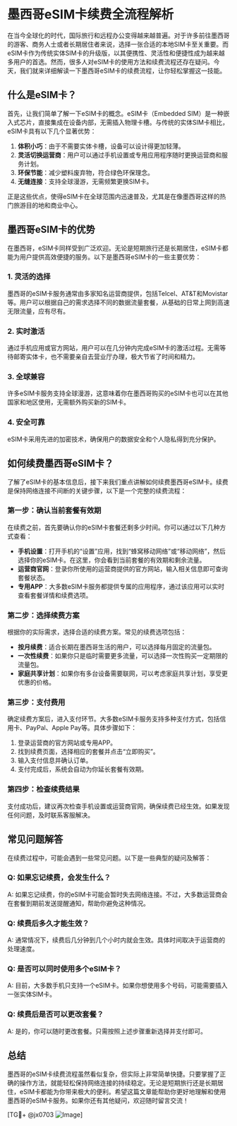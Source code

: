 # 墨西哥eSIM卡续费全流程解析

在当今全球化的时代，国际旅行和远程办公变得越来越普遍。对于许多前往墨西哥的游客、商务人士或者长期居住者来说，选择一张合适的本地SIM卡至关重要。而eSIM卡作为传统实体SIM卡的升级版，以其便携性、灵活性和便捷性成为越来越多用户的首选。然而，很多人对eSIM卡的使用方法和续费流程还存在疑问。今天，我们就来详细解读一下墨西哥eSIM卡的续费流程，让你轻松掌握这一技能。

## 什么是eSIM卡？

首先，让我们简单了解一下eSIM卡的概念。eSIM卡（Embedded SIM）是一种嵌入式芯片，直接集成在设备内部，无需插入物理卡槽。与传统的实体SIM卡相比，eSIM卡具有以下几个显著优势：

1. **体积小巧**：由于不需要实体卡槽，设备可以设计得更加轻薄。
2. **灵活切换运营商**：用户可以通过手机设置或专用应用程序随时更换运营商和服务计划。
3. **环保节能**：减少塑料废弃物，符合绿色环保理念。
4. **无缝连接**：支持全球漫游，无需频繁更换SIM卡。

正是这些优点，使得eSIM卡在全球范围内迅速普及，尤其是在像墨西哥这样的热门旅游目的地和商业中心。

## 墨西哥eSIM卡的优势

在墨西哥，eSIM卡同样受到广泛欢迎。无论是短期旅行还是长期居住，eSIM卡都能为用户提供高效便捷的服务。以下是墨西哥eSIM卡的一些主要优势：

### 1. 灵活的选择
墨西哥的eSIM卡服务通常由多家知名运营商提供，包括Telcel、AT&T和Movistar等。用户可以根据自己的需求选择不同的数据流量套餐，从基础的日常上网到高速无限流量，应有尽有。

### 2. 实时激活
通过手机应用或官方网站，用户可以在几分钟内完成eSIM卡的激活过程。无需等待邮寄实体卡，也不需要亲自去营业厅办理，极大节省了时间和精力。

### 3. 全球兼容
许多eSIM卡服务支持全球漫游，这意味着你在墨西哥购买的eSIM卡也可以在其他国家和地区使用，无需额外购买新的SIM卡。

### 4. 安全可靠
eSIM卡采用先进的加密技术，确保用户的数据安全和个人隐私得到充分保护。

## 如何续费墨西哥eSIM卡？

了解了eSIM卡的基本信息后，接下来我们重点讲解如何续费墨西哥eSIM卡。续费是保持网络连接不间断的关键步骤，以下是一个完整的续费流程：

### 第一步：确认当前套餐有效期
在续费之前，首先要确认你的eSIM卡套餐还剩多少时间。你可以通过以下几种方式查看：

- **手机设置**：打开手机的“设置”应用，找到“蜂窝移动网络”或“移动网络”，然后选择你的eSIM卡。在这里，你会看到当前套餐的有效期和剩余流量。
- **运营商官网**：登录你所使用的运营商提供的官方网站，输入相关信息即可查询套餐状态。
- **专用APP**：大多数eSIM卡服务都提供专属的应用程序，通过该应用可以实时查看套餐详情和续费选项。

### 第二步：选择续费方案
根据你的实际需求，选择合适的续费方案。常见的续费选项包括：

- **按月续费**：适合长期在墨西哥生活的用户，可以选择每月固定的流量包。
- **一次性续费**：如果你只是临时需要更多流量，可以选择一次性购买一定期限的流量包。
- **家庭共享计划**：如果你有多台设备需要联网，可以考虑家庭共享计划，享受更优惠的价格。

### 第三步：支付费用
确定续费方案后，进入支付环节。大多数eSIM卡服务支持多种支付方式，包括信用卡、PayPal、Apple Pay等。具体步骤如下：

1. 登录运营商的官方网站或专用APP。
2. 找到续费页面，选择相应的套餐并点击“立即购买”。
3. 输入支付信息并确认订单。
4. 支付完成后，系统会自动为你延长套餐有效期。

### 第四步：检查续费结果
支付成功后，建议再次检查手机设置或运营商官网，确保续费已经生效。如果发现任何问题，及时联系客服解决。

## 常见问题解答

在续费过程中，可能会遇到一些常见问题。以下是一些典型的疑问及解答：

### Q: 如果忘记续费，会发生什么？
A: 如果忘记续费，你的eSIM卡可能会暂时失去网络连接。不过，大多数运营商会在套餐到期前发送提醒通知，帮助你避免这种情况。

### Q: 续费后多久才能生效？
A: 通常情况下，续费后几分钟到几个小时内就会生效。具体时间取决于运营商的处理速度。

### Q: 是否可以同时使用多个eSIM卡？
A: 目前，大多数手机只支持一个eSIM卡。如果你想使用多个号码，可能需要插入一张实体SIM卡。

### Q: 续费后是否可以更改套餐？
A: 是的，你可以随时更改套餐。只需按照上述步骤重新选择并支付即可。

## 总结

墨西哥的eSIM卡续费流程虽然看似复杂，但实际上非常简单快捷。只要掌握了正确的操作方法，就能轻松保持网络连接的持续稳定。无论是短期旅行还是长期居住，eSIM卡都能为你带来极大的便利。希望这篇文章能帮助你更好地理解和使用墨西哥的eSIM卡服务。如果你还有其他疑问，欢迎随时留言交流！

[TG💪+ @jx0703 ![Image](https://github.com/user-attachments/assets/dbca1d08-cadb-493c-b0ec-ad6f7a83f270)]
